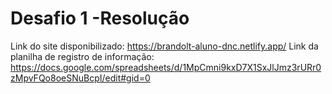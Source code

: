 # Desafio 1 -Resolução

Link do site disponibilizado: https://brandolt-aluno-dnc.netlify.app/
Link da planilha de registro de informação: https://docs.google.com/spreadsheets/d/1MpCmni9kxD7X1SxJlJmz3rURr0zMpvFQo8oeSNuBcpI/edit#gid=0
